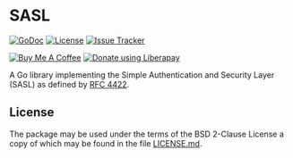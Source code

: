 # SASL

[![GoDoc](https://godoc.org/mellium.im/sasl?status.svg)](https://godoc.org/mellium.im/sasl)
[![License](https://img.shields.io/badge/license-FreeBSD-blue.svg)](https://opensource.org/licenses/BSD-2-Clause)
[![Issue Tracker](https://img.shields.io/github/issues/mellium/xmpp?color=blue)](https://github.com/mellium/xmpp/issues)

[![Buy Me A Coffee](https://www.buymeacoffee.com/assets/img/custom_images/purple_img.png)](https://www.buymeacoffee.com/samwhited)
[![Donate using Liberapay](https://liberapay.com/assets/widgets/donate.svg)](https://liberapay.com/SamWhited)


A Go library implementing the Simple Authentication and Security Layer (SASL) as
defined by [RFC 4422][rfc4422].


## License

The package may be used under the terms of the BSD 2-Clause License a copy of
which may be found in the file [LICENSE.md][LICENSE].

[rfc4422]: https://tools.ietf.org/html/rfc4422
[LICENSE]: ./LICENSE.md
